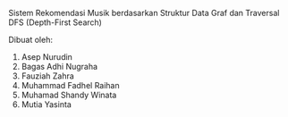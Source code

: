 Sistem Rekomendasi Musik berdasarkan Struktur Data Graf dan Traversal DFS (Depth-First Search)

Dibuat oleh:
1. Asep Nurudin
2. Bagas Adhi Nugraha
3. Fauziah Zahra
4. Muhammad Fadhel Raihan
5. Muhamad Shandy Winata
6. Mutia Yasinta
